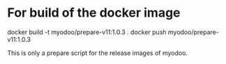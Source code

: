 # For build of the docker image
docker build -t myodoo/prepare-v11:1.0.3 .
docker push myodoo/prepare-v11:1.0.3

This is only a prepare script for the release images of myodoo.
